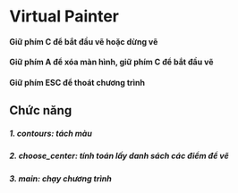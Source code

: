 # Virtual Painter

#### Giữ phím C để bắt đầu vẽ hoặc dừng vẽ
#### Giữ phím A để xóa màn hình, giữ phím C để bắt đầu vẽ
#### Giữ phím ESC để thoát chương trình


## Chức năng
##### 1. contours: tách màu
##### 2. choose_center: tính toán lấy danh sách các điểm để vẽ
##### 3. main: chạy chương trình
